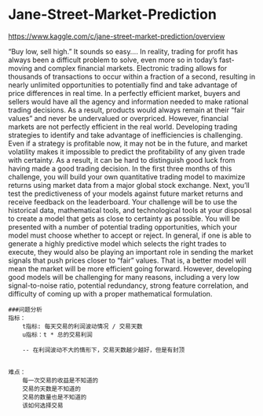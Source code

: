 # Jane-Street-Market-Prediction
<https://www.kaggle.com/c/jane-street-market-prediction/overview>

“Buy low, sell high.” It sounds so easy….  In reality, trading for profit has always been a difficult problem to solve, even more so in today’s fast-moving and complex financial markets. Electronic trading allows for thousands of transactions to occur within a fraction of a second, resulting in nearly unlimited opportunities to potentially find and take advantage of price differences in real time.  In a perfectly efficient market, buyers and sellers would have all the agency and information needed to make rational trading decisions. As a result, products would always remain at their “fair values” and never be undervalued or overpriced. However, financial markets are not perfectly efficient in the real world.  Developing trading strategies to identify and take advantage of inefficiencies is challenging. Even if a strategy is profitable now, it may not be in the future, and market volatility makes it impossible to predict the profitability of any given trade with certainty. As a result, it can be hard to distinguish good luck from having made a good trading decision.  In the first three months of this challenge, you will build your own quantitative trading model to maximize returns using market data from a major global stock exchange. Next, you’ll test the predictiveness of your models against future market returns and receive feedback on the leaderboard.  Your challenge will be to use the historical data, mathematical tools, and technological tools at your disposal to create a model that gets as close to certainty as possible. You will be presented with a number of potential trading opportunities, which your model must choose whether to accept or reject.  In general, if one is able to generate a highly predictive model which selects the right trades to execute, they would also be playing an important role in sending the market signals that push prices closer to “fair” values. That is, a better model will mean the market will be more efficient going forward. However, developing good models will be challenging for many reasons, including a very low signal-to-noise ratio, potential redundancy, strong feature correlation, and difficulty of coming up with a proper mathematical formulation.

```
###问题分析
指标：
    t指标: 每天交易的利润波动情况 / 交易天数 
    u指标：t * 总的交易利润

    -- 在利润波动不大的情形下，交易天数越少越好，但是有封顶


难点：
    每一次交易的收益是不知道的
    交易的天数是不知道的
    交易的数量也是不知道的
    该如何选择交易
```

